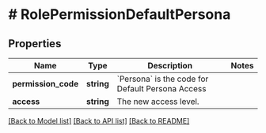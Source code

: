 # # RolePermissionDefaultPersona

## Properties

Name | Type | Description | Notes
------------ | ------------- | ------------- | -------------
**permission_code** | **string** | &#x60;Persona&#x60; is the code for Default Persona Access |
**access** | **string** | The new access level. |

[[Back to Model list]](../../README.md#models) [[Back to API list]](../../README.md#endpoints) [[Back to README]](../../README.md)

